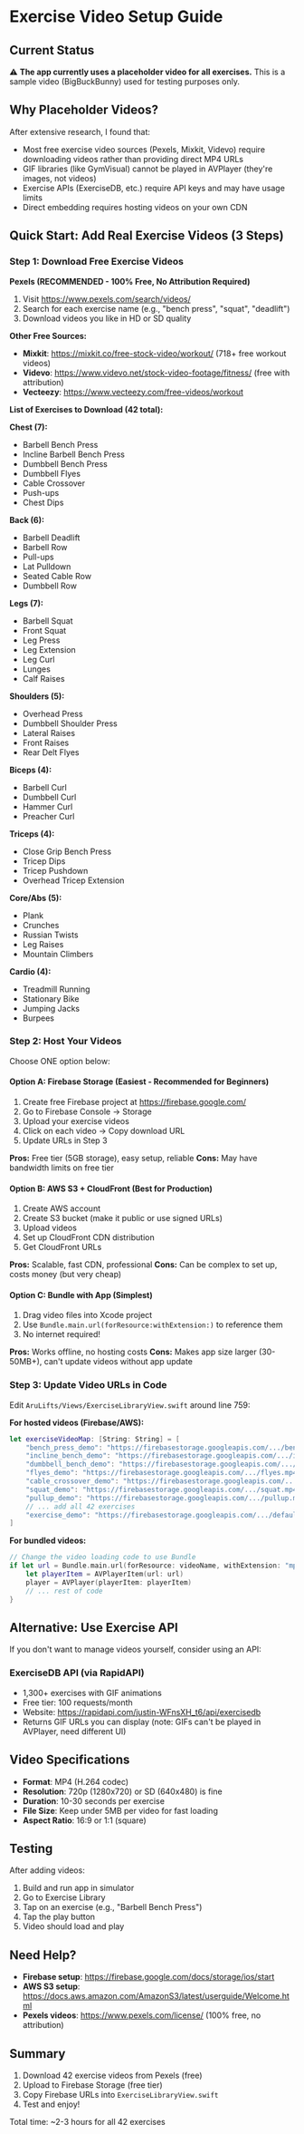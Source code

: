 # Exercise Video Setup Guide

## Current Status
⚠️ **The app currently uses a placeholder video for all exercises.** This is a sample video (BigBuckBunny) used for testing purposes only.

## Why Placeholder Videos?

After extensive research, I found that:
- Most free exercise video sources (Pexels, Mixkit, Videvo) require downloading videos rather than providing direct MP4 URLs
- GIF libraries (like GymVisual) cannot be played in AVPlayer (they're images, not videos)
- Exercise APIs (ExerciseDB, etc.) require API keys and may have usage limits
- Direct embedding requires hosting videos on your own CDN

## Quick Start: Add Real Exercise Videos (3 Steps)

### Step 1: Download Free Exercise Videos

**Pexels (RECOMMENDED - 100% Free, No Attribution Required)**
1. Visit https://www.pexels.com/search/videos/
2. Search for each exercise name (e.g., "bench press", "squat", "deadlift")
3. Download videos you like in HD or SD quality

**Other Free Sources:**
- **Mixkit**: https://mixkit.co/free-stock-video/workout/ (718+ free workout videos)
- **Videvo**: https://www.videvo.net/stock-video-footage/fitness/ (free with attribution)
- **Vecteezy**: https://www.vecteezy.com/free-videos/workout

**List of Exercises to Download (42 total):**

**Chest (7):**
- Barbell Bench Press
- Incline Barbell Bench Press
- Dumbbell Bench Press
- Dumbbell Flyes
- Cable Crossover
- Push-ups
- Chest Dips

**Back (6):**
- Barbell Deadlift
- Barbell Row
- Pull-ups
- Lat Pulldown
- Seated Cable Row
- Dumbbell Row

**Legs (7):**
- Barbell Squat
- Front Squat
- Leg Press
- Leg Extension
- Leg Curl
- Lunges
- Calf Raises

**Shoulders (5):**
- Overhead Press
- Dumbbell Shoulder Press
- Lateral Raises
- Front Raises
- Rear Delt Flyes

**Biceps (4):**
- Barbell Curl
- Dumbbell Curl
- Hammer Curl
- Preacher Curl

**Triceps (4):**
- Close Grip Bench Press
- Tricep Dips
- Tricep Pushdown
- Overhead Tricep Extension

**Core/Abs (5):**
- Plank
- Crunches
- Russian Twists
- Leg Raises
- Mountain Climbers

**Cardio (4):**
- Treadmill Running
- Stationary Bike
- Jumping Jacks
- Burpees

### Step 2: Host Your Videos

Choose ONE option below:

#### Option A: Firebase Storage (Easiest - Recommended for Beginners)
1. Create free Firebase project at https://firebase.google.com/
2. Go to Firebase Console → Storage
3. Upload your exercise videos
4. Click on each video → Copy download URL
5. Update URLs in Step 3

**Pros:** Free tier (5GB storage), easy setup, reliable
**Cons:** May have bandwidth limits on free tier

#### Option B: AWS S3 + CloudFront (Best for Production)
1. Create AWS account
2. Create S3 bucket (make it public or use signed URLs)
3. Upload videos
4. Set up CloudFront CDN distribution
5. Get CloudFront URLs

**Pros:** Scalable, fast CDN, professional
**Cons:** Can be complex to set up, costs money (but very cheap)

#### Option C: Bundle with App (Simplest)
1. Drag video files into Xcode project
2. Use `Bundle.main.url(forResource:withExtension:)` to reference them
3. No internet required!

**Pros:** Works offline, no hosting costs
**Cons:** Makes app size larger (30-50MB+), can't update videos without app update

### Step 3: Update Video URLs in Code

Edit `AruLifts/Views/ExerciseLibraryView.swift` around line 759:

**For hosted videos (Firebase/AWS):**
```swift
let exerciseVideoMap: [String: String] = [
    "bench_press_demo": "https://firebasestorage.googleapis.com/.../bench-press.mp4",
    "incline_bench_demo": "https://firebasestorage.googleapis.com/.../incline-bench.mp4",
    "dumbbell_bench_demo": "https://firebasestorage.googleapis.com/.../dumbbell-bench.mp4",
    "flyes_demo": "https://firebasestorage.googleapis.com/.../flyes.mp4",
    "cable_crossover_demo": "https://firebasestorage.googleapis.com/.../cable-crossover.mp4",
    "squat_demo": "https://firebasestorage.googleapis.com/.../squat.mp4",
    "pullup_demo": "https://firebasestorage.googleapis.com/.../pullup.mp4",
    // ... add all 42 exercises
    "exercise_demo": "https://firebasestorage.googleapis.com/.../default.mp4"
]
```

**For bundled videos:**
```swift
// Change the video loading code to use Bundle
if let url = Bundle.main.url(forResource: videoName, withExtension: "mp4") {
    let playerItem = AVPlayerItem(url: url)
    player = AVPlayer(playerItem: playerItem)
    // ... rest of code
}
```

## Alternative: Use Exercise API

If you don't want to manage videos yourself, consider using an API:

### ExerciseDB API (via RapidAPI)
- 1,300+ exercises with GIF animations
- Free tier: 100 requests/month
- Website: https://rapidapi.com/justin-WFnsXH_t6/api/exercisedb
- Returns GIF URLs you can display (note: GIFs can't be played in AVPlayer, need different UI)

## Video Specifications
- **Format**: MP4 (H.264 codec)
- **Resolution**: 720p (1280x720) or SD (640x480) is fine
- **Duration**: 10-30 seconds per exercise
- **File Size**: Keep under 5MB per video for fast loading
- **Aspect Ratio**: 16:9 or 1:1 (square)

## Testing
After adding videos:
1. Build and run app in simulator
2. Go to Exercise Library
3. Tap on an exercise (e.g., "Barbell Bench Press")
4. Tap the play button
5. Video should load and play

## Need Help?
- **Firebase setup**: https://firebase.google.com/docs/storage/ios/start
- **AWS S3 setup**: https://docs.aws.amazon.com/AmazonS3/latest/userguide/Welcome.html
- **Pexels videos**: https://www.pexels.com/license/ (100% free, no attribution)

## Summary
1. Download 42 exercise videos from Pexels (free)
2. Upload to Firebase Storage (free tier)
3. Copy Firebase URLs into `ExerciseLibraryView.swift`
4. Test and enjoy!

Total time: ~2-3 hours for all 42 exercises
